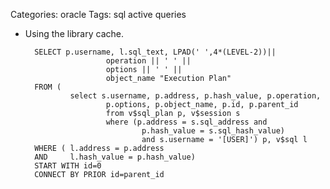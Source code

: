 Categories: oracle
Tags: sql
      active
      queries

- Using the library cache.


        SELECT p.username, l.sql_text, LPAD(' ',4*(LEVEL-2))||
                        operation || ' ' ||
                        options || ' ' ||
                        object_name "Execution Plan"
        FROM (
                select s.username, p.address, p.hash_value, p.operation,
                        p.options, p.object_name, p.id, p.parent_id
                        from v$sql_plan p, v$session s
                        where (p.address = s.sql_address and
                                p.hash_value = s.sql_hash_value)
                                and s.username = '[USER]') p, v$sql l
        WHERE ( l.address = p.address
        AND     l.hash_value = p.hash_value)
        START WITH id=0
        CONNECT BY PRIOR id=parent_id